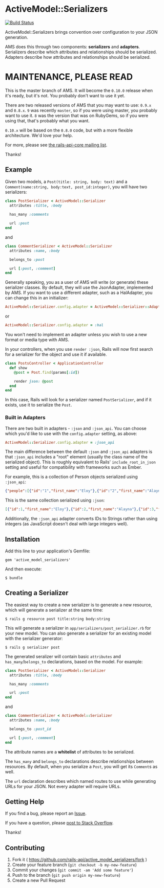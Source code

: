 # ActiveModel::Serializers 
 
[![Build Status](https://travis-ci.org/rails-api/active_model_serializers.svg)](https://travis-ci.org/rails-api/active_model_serializers)

ActiveModel::Serializers brings convention over configuration to your JSON generation. 

AMS does this through two components: **serializers** and **adapters**. Serializers describe which attributes and relationships should be serialized. Adapters describe how attributes and relationships should be serialized.

# MAINTENANCE, PLEASE READ

This is the master branch of AMS. It will become the `0.10.0` release when it's
ready, but it's not. You probably don't want to use it yet.

There are two released versions of AMS that you may want to use: `0.9.x` and
`0.8.x`. `9` was recently `master`, so if you were using master, you probably want
to use it. `8` was the version that was on RubyGems, so if you were using that,
that's probably what you want.

`0.10.x` will be based on the `0.8.0` code, but with a more flexible
architecture. We'd love your help.

For more, please see [the rails-api-core mailing list](https://groups.google.com/d/msg/rails-api-core/8zu1xjIOTAM/siZ0HySKgaAJ).

Thanks!

## Example

Given two models, a `Post(title: string, body: text)` and a
`Comment(name:string, body:text, post_id:integer)`, you will have two
serializers:

```ruby
class PostSerializer < ActiveModel::Serializer
  attributes :title, :body
 
  has_many :comments

  url :post
end
```

and

```ruby
class CommentSerializer < ActiveModel::Serializer
  attributes :name, :body

  belongs_to :post

  url [:post, :comment]
end
```

Generally speaking, you as a user of AMS will write (or generate) these
serializer classes. By default, they will use the JsonAdapter, implemented
by AMS. If you want to use a different adapter, such as a HalAdapter, you can
change this in an initializer:

```ruby
ActiveModel::Serializer.config.adapter = ActiveModel::Serializer::Adapter::HalAdapter
```

or
 
```ruby
ActiveModel::Serializer.config.adapter = :hal
```

You won't need to implement an adapter unless you wish to use a new format or
media type with AMS.

In your controllers, when you use `render :json`, Rails will now first search
for a serializer for the object and use it if available.

```ruby
class PostsController < ApplicationController
  def show
    @post = Post.find(params[:id])

    render json: @post
  end
end
```

In this case, Rails will look for a serializer named `PostSerializer`, and if
it exists, use it to serialize the `Post`.

### Built in Adapters

There are two built in adapters - `:json` and `:json_api`. You can choose which you'd
like to use with the `config.adapter` setting, as above:

```ruby
ActiveModel::Serializer.config.adapter = :json_api
```

The main difference between the default `:json` and `:json_api` adapters is that 
`:json_api` includes a "root" element (usually the class name of the serialized 
object). This is roughly equivalent to Rails' `include_root_in_json` setting and
useful for compatibility with frameworks such as Ember.

For example, this is a collection of Person objects serialized using `:json_api`:

```json
{"people":[{"id":"1","first_name":"Eloy"},{"id":"2","first_name":"Alayna"},{"id":"3","first_name":"Elda"},{"id":"4","first_name":"Clara"}
```

This is the same collection serialized using `:json`:

```json
[{"id":1,"first_name":"Eloy"},{"id":2,"first_name":"Alayna"},{"id":3,"first_name":"Elda"},{"id":4,"first_name":"Clara"}]
```

Additionally, the `:json_api` adapter converts IDs to Strings rather than using
integers (as JavaScript doesn't deal with large integers well).

## Installation 
 
Add this line to your application's Gemfile: 

``` 
gem 'active_model_serializers' 
```
 
And then execute: 

``` 
$ bundle 
```

## Creating a Serializer

The easiest way to create a new serializer is to generate a new resource, which
will generate a serializer at the same time:

```
$ rails g resource post title:string body:string
```

This will generate a serializer in `app/serializers/post_serializer.rb` for
your new model. You can also generate a serializer for an existing model with
the serializer generator:

```
$ rails g serializer post
```

The generated seralizer will contain basic `attributes` and
`has_many`/`belongs_to` declarations, based on the model. For example:

```ruby
class PostSerializer < ActiveModel::Serializer
  attributes :title, :body

  has_many :comments

  url :post
end
```

and

```ruby
class CommentSerializer < ActiveModel::Serializer
  attributes :name, :body

  belongs_to :post_id

  url [:post, :comment]
end
```

The attribute names are a **whitelist** of attributes to be serialized. 
 
The `has_many` and `belongs_to` declarations describe relationships between
resources. By default, when you serialize a `Post`, you will
get its `Comment`s as well.

The `url` declaration describes which named routes to use while generating URLs
for your JSON. Not every adapter will require URLs.

## Getting Help

If you find a bug, please report an
[Issue](https://github.com/rails-api/active_model_serializers/issues/new).

If you have a question, please [post to Stack
Overflow](http://stackoverflow.com/questions/tagged/active-model-serializers).

Thanks!
 
## Contributing 
 
1. Fork it ( https://github.com/rails-api/active_model_serializers/fork ) 
2. Create your feature branch (`git checkout -b my-new-feature`) 
3. Commit your changes (`git commit -am 'Add some feature'`) 
4. Push to the branch (`git push origin my-new-feature`) 
5. Create a new Pull Request 
